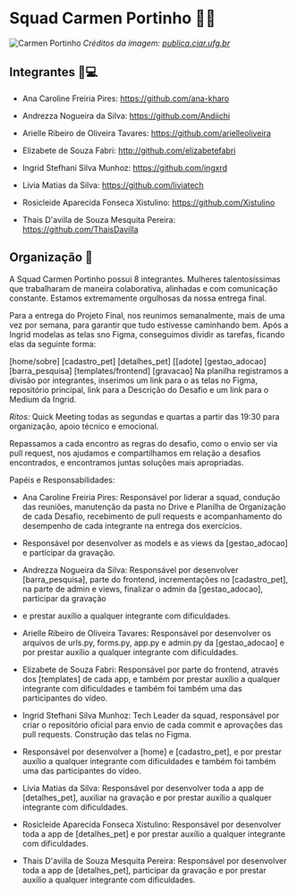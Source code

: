 # Squad Carmen Portinho 📐🌳 
![Carmen Portinho](https://publica.ciar.ufg.br/ebooks/ebook-cientistas-brasileiras/imagens/cap02.png)
*Créditos da imagem: [publica.ciar.ufg.br](https://publica.ciar.ufg.br/ebooks/ebook-cientistas-brasileiras/02.html)*



## Integrantes 👩💻  
- Ana Caroline Freiria Pires: https://github.com/ana-kharo

- Andrezza Nogueira da Silva: https://github.com/Andiichi

- Arielle Ribeiro de Oliveira Tavares: https://github.com/arielleoliveira

- Elizabete de Souza Fabri: http://github.com/elizabetefabri

- Ingrid Stefhani Silva Munhoz: https://github.com/ingxrd

- Livia Matias da Silva: https://github.com/liviatech

- Rosicleide Aparecida Fonseca Xistulino: https://github.com/Xistulino

- Thais D'avilla de Souza Mesquita Pereira: https://github.com/ThaisDavilla

## Organização 📂
A Squad Carmen Portinho possui 8 integrantes. Mulheres talentosíssimas que trabalharam de maneira colaborativa, alinhadas e com comunicação constante.
Estamos extremamente orgulhosas da nossa entrega final.

Para a entrega do Projeto Final, nos reunimos semanalmente, mais de uma vez por semana, para garantir que tudo estivesse caminhando bem.
Após a Ingrid modelas as telas sno Figma, conseguimos dividir as tarefas, ficando elas da seguinte forma:

[home/sobre] [cadastro_pet] [detalhes_pet] [[adote] [gestao_adocao] [barra_pesquisa] [templates/frontend] [gravacao]
Na planilha registramos a divisão por integrantes, inserimos um link para o as telas no Figma, repositório principal, link para a Descrição do Desafio e um link para o Medium da Ingrid.

*Ritos:* Quick Meeting todas as segundas e quartas a partir das 19:30 para organização, apoio técnico e emocional.

Repassamos a cada encontro as regras do desafio, como o envio ser via pull request, nos ajudamos e compartilhamos em relação a desafios encontrados, e encontramos juntas soluções mais apropriadas.

Papéis e Responsabilidades:

- Ana Caroline Freiria Pires: Responsável por liderar a squad, condução das reuniões, manutenção da pasta no Drive e Planilha de Organização de cada Desafio, recebimento de pull requests e acompanhamento do desempenho de cada integrante na entrega dos exercícios.
- Responsável por desenvolver as models e as views da [gestao_adocao] e participar da gravação.

- Andrezza Nogueira da Silva: Responsável por desenvolver [barra_pesquisa], parte do frontend, incrementações no [cadastro_pet], na parte de admin e views, finalizar o admin da [gestao_adocao], participar da gravação
- e prestar auxílio a qualquer integrante com dificuldades.

- Arielle Ribeiro de Oliveira Tavares: Responsável por desenvolver os arquivos de urls.py, forms.py, app.py e admin.py da [gestao_adocao] e por prestar auxílio a qualquer integrante com dificuldades.

- Elizabete de Souza Fabri: Responsável por parte do frontend, através dos [templates] de cada app, e também por prestar auxílio a qualquer integrante com dificuldades e também foi também uma das participantes do vídeo.

- Ingrid Stefhani Silva Munhoz: Tech Leader da squad, responsável por criar o repositório oficial para envio de cada commit e aprovações das pull requests. Construção das telas no Figma.
- Responsável por desenvolver a [home] e [cadastro_pet], e por prestar auxílio a qualquer integrante com dificuldades e também foi também uma das participantes do vídeo.

- Livia Matias da Silva: Responsável por desenvolver toda a app de [detalhes_pet], auxiliar na gravação e por prestar auxílio a qualquer integrante com dificuldades.

- Rosicleide Aparecida Fonseca Xistulino: Responsável por desenvolver toda a app de [detalhes_pet] e por prestar auxílio a qualquer integrante com dificuldades.

- Thais D'avilla de Souza Mesquita Pereira: Responsável por desenvolver toda a app de [detalhes_pet], participar da gravação e por prestar auxílio a qualquer integrante com dificuldades.
